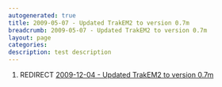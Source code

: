 ```yaml
---
autogenerated: true
title: 2009-05-07 - Updated TrakEM2 to version 0.7m
breadcrumb: 2009-05-07 - Updated TrakEM2 to version 0.7m
layout: page
categories: 
description: test description
---
```


1.  REDIRECT [2009-12-04 - Updated TrakEM2 to version 0.7m](2009-12-04_-_Updated_TrakEM2_to_version_0.7m "wikilink")
